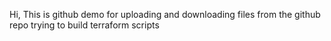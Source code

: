 Hi, This is github demo for uploading and downloading files from the github repo
  trying to build terraform scripts 
